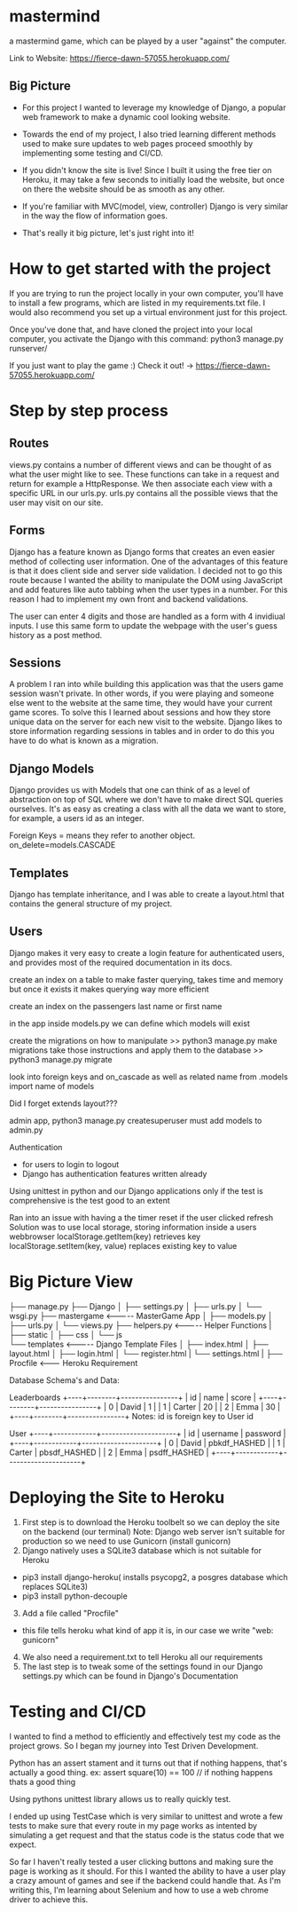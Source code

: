 # mastermind
a mastermind game, which can be played by a user "against" the computer.

Link to Website: https://fierce-dawn-57055.herokuapp.com/

## Big Picture
- For this project I wanted to leverage my knowledge of Django, a popular web framework to make a dynamic cool looking website.

- Towards the end of my project, I also tried learning different methods used to make sure updates to web pages proceed smoothly by implementing some testing and CI/CD.

- If you didn't know the site is live! Since I built it using the free tier on Heroku, it may take a few seconds to initially load the website, but once on there the website should be as smooth as any other.

- If you're familiar with MVC(model, view, controller) Django is very similar in the way the flow of information goes.

- That's really it big picture, let's just right into it!

# How to get started with the project
If you are trying to run the project locally in your own computer, you'll have to install a few programs, which are listed in my requirements.txt file. I would also recommend you set up a virtual environment just for this project. 

Once you've done that, and have cloned the project into your local computer, you activate the Django with this command: python3 manage.py runserver/

If you just want to play the game :) Check it out! -> https://fierce-dawn-57055.herokuapp.com/


# Step by step process

## Routes
views.py contains a number of different views and can be thought of as what the user might like to see. These functions can take in a request and return for example a HttpResponse. We then associate each view with a specific URL in our urls.py. urls.py contains all the possible views that the user may visit on our site.

## Forms
Django has a feature known as Django forms that creates an even easier method of collecting user information. One of the advantages of this feature is that it does client side and server side validation. I decided not to go this route because I wanted the ability to manipulate the DOM using JavaScript and add features like auto tabbing when the user types in a number. For this reason I had to implement my own front and backend validations.

The user can enter 4 digits and those are handled as a form with 4 invidiual inputs. I use this same form to update the webpage with the user's guess history as a post method.

## Sessions
A problem I ran into while building this application was that the users game session wasn't private. In other words, if you were playing and someone else went to the website at the same time, they would have your current game scores. To solve this I learned about sessions and how they store unique data on the server for each new visit to the website. Django likes to store information regarding sessions in tables and in order to do this you have to do what is known as a migration.

## Django Models
Django provides us with Models that one can think of as a level of abstraction on top of SQL where we don't have to make direct SQL queries ourselves. It's as easy as creating a class with all the data we want to store, for example, a users id as an integer.

Foreign Keys =  means they refer to another object.
on_delete=models.CASCADE

## Templates
Django has template inheritance, and I was able to create a layout.html that contains the general structure of my project.


## Users
Django makes it very easy to create a login feature for authenticated users, and provides most of the required documentation in its docs. 


create an index on a table to make faster querying, takes time and memory but once it exists
it makes querying way more efficient

create an index on the passengers last name or first name


in the app inside models.py we can define which models will exist

create the migrations on how to manipulate >> python3 manage.py make migrations
take those instructions and apply them to the database >> python3 manage.py migrate

look into foreign keys and on_cascade as well as related name 
from .models import name of models

Did I forget extends layout???


admin app, python3 manage.py createsuperuser
must add models to admin.py



Authentication
- for users to login to logout
- Django has authentication features written already



Using unittest in python and our Django applications
only if the test is comprehensive is the test good to an extent


Ran into an issue with having a the timer reset if the user clicked refresh
Solution was to use local storage, storing information inside a users webbrowser
localStorage.getItem(key) retrieves key
localStorage.setItem(key, value) replaces existing key to value


# Big Picture View
├── manage.py
├── Django
│   ├── settings.py
│   ├── urls.py
│   └── wsgi.py
├── mastergame      <----- MasterGame App
│   ├── models.py
│   ├── urls.py
│   └── views.py
├── helpers.py <----- Helper Functions
|
├── static
│   ├── css
│   └── js  
└── templates  <----- Django Template Files
│   ├── index.html
│   ├── layout.html
│   ├── login.html
│   └── register.html
|   └── settings.html
|
├── Procfile <--- Heroku Requirement




Database Schema's and Data: 

Leaderboards
+----+--------+----------------+
| id |  name  |      score     |
+----+--------+----------------+
| 0  | David  |        1       |
| 1  | Carter |       20       |
| 2  | Emma   |       30       |
+----+--------+----------------+
Notes: id is foreign key to User id

User
+----+------------+---------------------+
| id |  username  |      password       |
+----+------------+---------------------+
| 0  | David      | pbkdf_HASHED        |
| 1  | Carter     | pbsdf_HASHED        |
| 2  | Emma       | psdff_HASHED        |
+----+------------+---------------------+


# Deploying the Site to Heroku
1. First step is to download the Heroku toolbelt so we can deploy the site on the backend (our terminal)
Note: Django web server isn't suitable for production so we need to use Gunicorn (install gunicorn)
2. Django natively uses a SQLite3 database which is not suitable for Heroku
- pip3 install django-heroku( installs psycopg2, a posgres database which replaces SQLite3)
- pip3 install python-decouple
3. Add a file called "Procfile"
- this file tells heroku what kind of app it is, in our case we write "web: gunicorn"
4. We also need a requirement.txt to tell Heroku all our requirements
5. The last step is to tweak some of the settings found in our Django settings.py which can be found in Django's Documentation


# Testing and CI/CD
I wanted to find a method to efficiently and effectively test my code as the project grows. So I began my journey into Test Driven Development.

Python has an assert stament and it turns out that if nothing happens, that's actually a good thing.
ex: assert square(10) == 100 // if nothing happens thats a good thing 

Using pythons unittest library allows us to really quickly test.

I ended up using TestCase which is very similar to unittest and wrote a few tests to make sure that every route in my page works as intented by simulating a get request and that the status code is the status code that we expect.

So far I haven't really tested a user clicking buttons and making sure the page is working as it should.
For this I wanted the ability to have a user play a crazy amount of games and see if the backend could handle that. As I'm writing this, I'm learning about Selenium and how to use a web chrome driver to achieve this.
